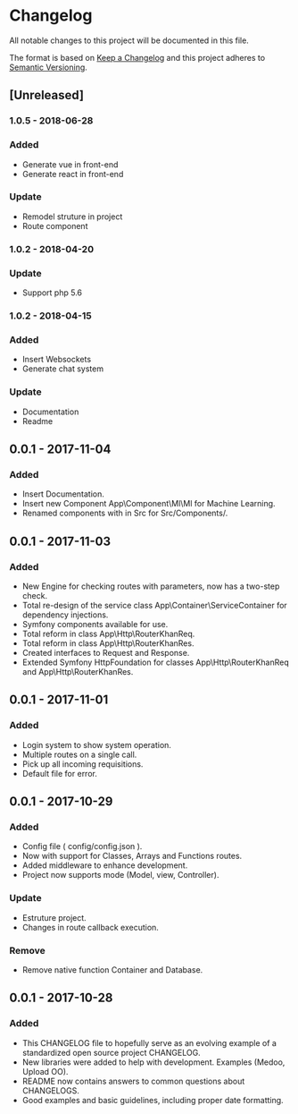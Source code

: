 # Changelog
All notable changes to this project will be documented in this file.

The format is based on [Keep a Changelog](http://keepachangelog.com/en/1.0.0/)
and this project adheres to [Semantic Versioning](http://semver.org/spec/v2.0.0.html).

## [Unreleased]

### 1.0.5 - 2018-06-28
### Added
- Generate vue in front-end
- Generate react in front-end

### Update
- Remodel struture in project
- Route component

### 1.0.2 - 2018-04-20
### Update
- Support php 5.6

### 1.0.2 - 2018-04-15
### Added
- Insert Websockets
- Generate chat system

### Update
- Documentation
- Readme

## 0.0.1 - 2017-11-04
### Added
- Insert Documentation.
- Insert new Component App\Component\Ml\Ml for Machine Learning.
- Renamed components with in Src for Src/Components/.

## 0.0.1 - 2017-11-03
### Added
- New Engine for checking routes with parameters, now has a two-step check.
- Total re-design of the service class App\Container\ServiceContainer for dependency injections.
- Symfony components available for use.
- Total reform in class App\Http\RouterKhanReq.
- Total reform in class App\Http\RouterKhanRes.
- Created interfaces to Request and Response.
- Extended Symfony HttpFoundation for classes App\Http\RouterKhanReq and App\Http\RouterKhanRes.

## 0.0.1 - 2017-11-01
### Added
- Login system to show system operation.
- Multiple routes on a single call.
- Pick up all incoming requisitions.
- Default file for error.

## 0.0.1 - 2017-10-29
### Added
- Config file ( config/config.json ).
- Now with support for Classes, Arrays and Functions routes.
- Added middleware to enhance development.
- Project now supports mode (Model, view, Controller).

### Update
- Estruture project.
- Changes in route callback execution.

### Remove
- Remove native function Container and Database.

## 0.0.1 - 2017-10-28
### Added
- This CHANGELOG file to hopefully serve as an evolving example of a
  standardized open source project CHANGELOG.
- New libraries were added to help with development. Examples (Medoo, Upload OO).
- README now contains answers to common questions about CHANGELOGS.
- Good examples and basic guidelines, including proper date formatting.
